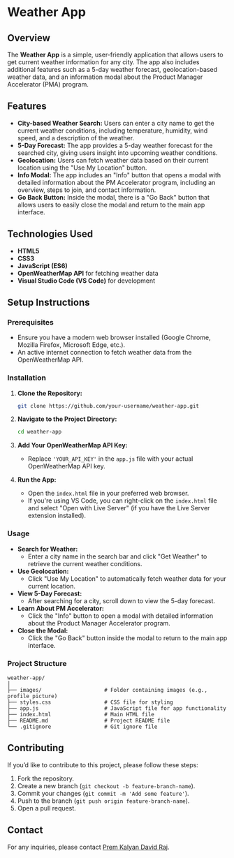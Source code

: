 

# Weather App

## Overview

The **Weather App** is a simple, user-friendly application that allows users to get current weather information for any city. The app also includes additional features such as a 5-day weather forecast, geolocation-based weather data, and an information modal about the Product Manager Accelerator (PMA) program.

## Features

- **City-based Weather Search:** Users can enter a city name to get the current weather conditions, including temperature, humidity, wind speed, and a description of the weather.
- **5-Day Forecast:** The app provides a 5-day weather forecast for the searched city, giving users insight into upcoming weather conditions.
- **Geolocation:** Users can fetch weather data based on their current location using the "Use My Location" button.
- **Info Modal:** The app includes an "Info" button that opens a modal with detailed information about the PM Accelerator program, including an overview, steps to join, and contact information.
- **Go Back Button:** Inside the modal, there is a "Go Back" button that allows users to easily close the modal and return to the main app interface.

## Technologies Used

- **HTML5**
- **CSS3**
- **JavaScript (ES6)**
- **OpenWeatherMap API** for fetching weather data
- **Visual Studio Code (VS Code)** for development

## Setup Instructions

### Prerequisites

- Ensure you have a modern web browser installed (Google Chrome, Mozilla Firefox, Microsoft Edge, etc.).
- An active internet connection to fetch weather data from the OpenWeatherMap API.

### Installation

1. **Clone the Repository:**
   ```bash
   git clone https://github.com/your-username/weather-app.git
   ```
2. **Navigate to the Project Directory:**
   ```bash
   cd weather-app
   ```
3. **Add Your OpenWeatherMap API Key:**
   - Replace `'YOUR_API_KEY'` in the `app.js` file with your actual OpenWeatherMap API key.

4. **Run the App:**
   - Open the `index.html` file in your preferred web browser.
   - If you're using VS Code, you can right-click on the `index.html` file and select "Open with Live Server" (if you have the Live Server extension installed).

### Usage

- **Search for Weather:**
  - Enter a city name in the search bar and click "Get Weather" to retrieve the current weather conditions.
- **Use Geolocation:**
  - Click "Use My Location" to automatically fetch weather data for your current location.
- **View 5-Day Forecast:**
  - After searching for a city, scroll down to view the 5-day forecast.
- **Learn About PM Accelerator:**
  - Click the "Info" button to open a modal with detailed information about the Product Manager Accelerator program.
- **Close the Modal:**
  - Click the "Go Back" button inside the modal to return to the main app interface.

### Project Structure

```
weather-app/
│
├── images/                    # Folder containing images (e.g., profile picture)
├── styles.css                 # CSS file for styling
├── app.js                     # JavaScript file for app functionality
├── index.html                 # Main HTML file
├── README.md                  # Project README file
└── .gitignore                 # Git ignore file
```

## Contributing

If you’d like to contribute to this project, please follow these steps:

1. Fork the repository.
2. Create a new branch (`git checkout -b feature-branch-name`).
3. Commit your changes (`git commit -m 'Add some feature'`).
4. Push to the branch (`git push origin feature-branch-name`).
5. Open a pull request.

## Contact

For any inquiries, please contact [Prem Kalyan David Raj](PremKalyanDavidRaj.Gai@unh.eedu).
